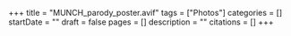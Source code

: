 +++
title = "MUNCH_parody_poster.avif"
tags = ["Photos"]
categories = []
startDate = ""
draft = false
pages = []
description = ""
citations = []
+++
